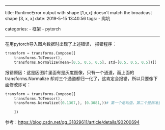 
---
title: RuntimeError output with shape [1,x,x] doesn't match the broadcast shape [3, x, x]
date: 2019-5-15 13:40:56
tags:
    - 爬坑

categories:
     - 框架
     - pytorch


---
在用pytorch导入图片数据时出现了上述错误，
报错程序：
```python
transform = transforms.Compose([
	transforms.ToTensor(), 
	transforms.Normalize(mean=[0.5, 0.5, 0.5], std=[0.5, 0.5, 0.5])]) 
```
报错原因：这是因图片里面有是灰度图像，只有一个通道，而上面的transforms.Normalize 却对三个通道都归一化了，这肯定会报错，所以只要像下面修改即可：
```python
transform = transforms.Compose([
    transforms.ToTensor(),
    transforms.Normalize((0.1307,), (0.3081,))# 第一个是均值，第二个是标准差，
	
    ])
```
参考：https://blog.csdn.net/qq_31829611/article/details/90200694 
